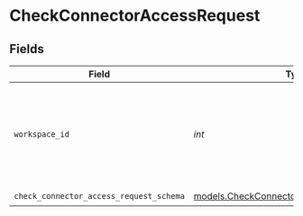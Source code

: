 # CheckConnectorAccessRequest


## Fields

| Field                                                                                          | Type                                                                                           | Required                                                                                       | Description                                                                                    | Example                                                                                        |
| ---------------------------------------------------------------------------------------------- | ---------------------------------------------------------------------------------------------- | ---------------------------------------------------------------------------------------------- | ---------------------------------------------------------------------------------------------- | ---------------------------------------------------------------------------------------------- |
| `workspace_id`                                                                                 | *int*                                                                                          | :heavy_check_mark:                                                                             | Workspace refers to a collection of projects. Workspace ID is unique identifier for workspace. | 4                                                                                              |
| `check_connector_access_request_schema`                                                        | [models.CheckConnectorAccessRequestSchema](../models/checkconnectoraccessrequestschema.md)     | :heavy_check_mark:                                                                             | N/A                                                                                            |                                                                                                |